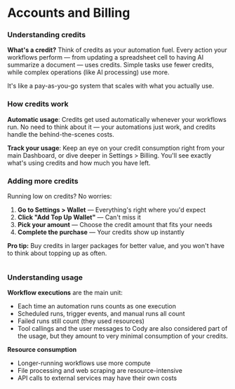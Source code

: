 # Accounts and Billing

### Understanding credits

**What's a credit?** Think of credits as your automation fuel. Every action your workflows perform — from updating a spreadsheet cell to having AI summarize a document — uses credits. Simple tasks use fewer credits, while complex operations (like AI processing) use more.

It's like a pay-as-you-go system that scales with what you actually use.

### How credits work

**Automatic usage**: Credits get used automatically whenever your workflows run. No need to think about it — your automations just work, and credits handle the behind-the-scenes costs.

**Track your usage**: Keep an eye on your credit consumption right from your main Dashboard, or dive deeper in Settings > Billing. You'll see exactly what's using credits and how much you have left.

### Adding more credits

Running low on credits? No worries:

1. **Go to Settings > Wallet** — Everything's right where you'd expect
2. **Click "Add Top Up Wallet"** — Can't miss it
3. **Pick your amount** — Choose the credit amount that fits your needs
4. **Complete the purchase** — Your credits show up instantly

**Pro tip:** Buy credits in larger packages for better value, and you won't have to think about topping up as often.

<figure><img src="../../.gitbook/assets/wallet.gif" alt=""><figcaption></figcaption></figure>

### Understanding usage

**Workflow executions** are the main unit:

* Each time an automation runs counts as one execution
* Scheduled runs, trigger events, and manual runs all count
* Failed runs still count (they used resources)
* Tool callings and the user messages to Cody are also considered part of the usage, but they amount to very minimal consumption of your credits.

**Resource consumption**

* Longer-running workflows use more compute
* File processing and web scraping are resource-intensive
* API calls to external services may have their own costs



